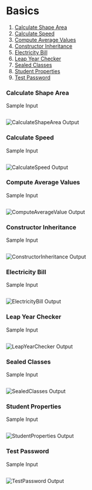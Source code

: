 # Basics

1.  [Calculate Shape Area]()
2.  [Calculate Speed]()
3.  [Compute Average Values]()
4.  [Constructor Inheritance]()
5.  [Electricity Bill]()
6.  [Leap Year Checker]()
7.  [Sealed Classes]()
8.  [Student Properties]()
9.  [Test Password]()

### Calculate Shape Area


Sample Input

```

```

![CalculateShapeArea Output](https://github.com/quintanillach/mssa-sample-portfolio/blob/master/images/CalculateShapeArea.PNG)

### Calculate Speed


Sample Input

```

```

![CalculateSpeed Output](https://github.com/quintanillach/mssa-sample-portfolio/blob/master/images/CalculateSpeed.PNG)

### Compute Average Values


Sample Input

```

```

![ComputeAverageValue Output](https://github.com/quintanillach/mssa-sample-portfolio/blob/master/images/ComputeAverageValue.PNG)

### Constructor Inheritance


Sample Input

```

```

![ConstructorInheritance Output](https://github.com/quintanillach/mssa-sample-portfolio/blob/master/images/ConstructorInheritance.PNG)

### Electricity Bill


Sample Input

```

```

![ElectricityBill Output](https://github.com/quintanillach/mssa-sample-portfolio/blob/master/images/ElectricityBill.PNG)

### Leap Year Checker


Sample Input

```

```

![LeapYearChecker Output](https://github.com/quintanillach/mssa-sample-portfolio/blob/master/images/LeapYearChecker.PNG)

### Sealed Classes


Sample Input

```

```

![SealedClasses Output](https://github.com/quintanillach/mssa-sample-portfolio/blob/master/images/SealedClasses.PNG)

### Student Properties


Sample Input

```

```

![StudentProperties Output](https://github.com/quintanillach/mssa-sample-portfolio/blob/master/images/StudentProperties.PNG)

### Test Password


Sample Input

```

```

![TestPassword Output](https://github.com/quintanillach/mssa-sample-portfolio/blob/master/images/TestPassword.PNG)